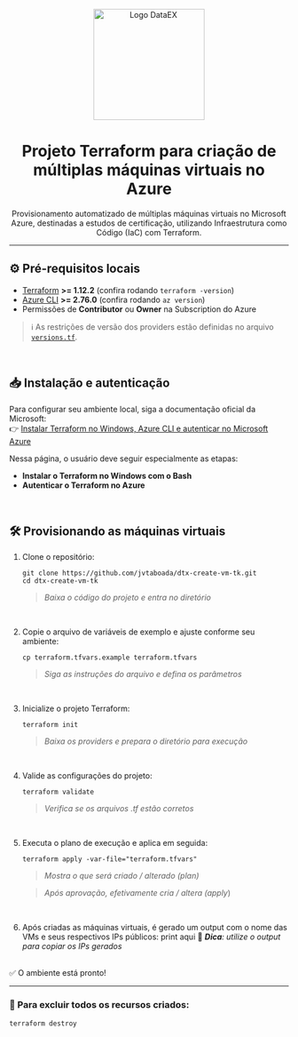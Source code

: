 <p align="center">
  <img src="https://www.dataex.com.br/wp-content/uploads/2023/04/DataEX-Logo.svg" alt="Logo DataEX" width="200"/>
</p>

<h1 align="center">Projeto Terraform para criação de múltiplas máquinas virtuais no Azure</h1>

<p align="center">
  Provisionamento automatizado de múltiplas máquinas virtuais no Microsoft Azure, destinadas a estudos de certificação, utilizando Infraestrutura como Código (IaC) com Terraform.
</p>

---
 

## ⚙️ Pré-requisitos locais

- [Terraform](https://developer.hashicorp.com/terraform/tutorials/azure-get-started/install-cli) **>= 1.12.2** (confira rodando `terraform -version`)  
- [Azure CLI](https://learn.microsoft.com/cli/azure/install-azure-cli) **>= 2.76.0** (confira rodando `az version`)  
- Permissões de **Contributor** ou **Owner** na Subscription do Azure  

> ℹ️ As restrições de versão dos providers estão definidas no arquivo [`versions.tf`](./versions.tf).

<br>

## 📥 Instalação e autenticação

Para configurar seu ambiente local, siga a documentação oficial da Microsoft:  
👉 [Instalar Terraform no Windows, Azure CLI e autenticar no Microsoft Azure](https://learn.microsoft.com/pt-br/azure/developer/terraform/get-started-windows-bash)  

Nessa página, o usuário deve seguir especialmente as etapas:  
- **Instalar o Terraform no Windows com o Bash**  
- **Autenticar o Terraform no Azure**  

<br>

## 🛠️ Provisionando as máquinas virtuais

1. Clone o repositório:
   ```pwsh
   git clone https://github.com/jvtaboada/dtx-create-vm-tk.git
   cd dtx-create-vm-tk
   ```
   >*Baixa o código do projeto e entra no diretório*
    
<br>

2. Copie o arquivo de variáveis de exemplo e ajuste conforme seu ambiente:
    ```pwsh
    cp terraform.tfvars.example terraform.tfvars
    ```
    >*Siga as instruções do arquivo e defina os parâmetros*

<br>

3. Inicialize o projeto Terraform:
    ```pwsh
    terraform init
    ```
    >*Baixa os providers e prepara o diretório para execução*

<br>

4. Valide as configurações do projeto:
    ```pwsh
    terraform validate
    ```
    >*Verifica se os arquivos .tf estão corretos*

<br>

5. Executa o plano de execução e aplica em seguida:
    ```pwsh
    terraform apply -var-file="terraform.tfvars"
    ```
    > *Mostra o que será criado / alterado (plan)*
    
    > *Após aprovação, efetivamente cria / altera (apply*)

<br>

6. Após criadas as máquinas virtuais, é gerado um output com o nome das VMs e seus respectivos IPs públicos:
print aqui
📝 ***Dica**: utilize o output para copiar os IPs gerados*

<br>
✅ O ambiente está pronto!


<br>

---

### 🧹 Para excluir todos os recursos criados:
    
   ```pwsh
   terraform destroy
   ```